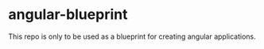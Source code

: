 # angular-blueprint
This repo is only to be used as a blueprint for creating angular applications. 
